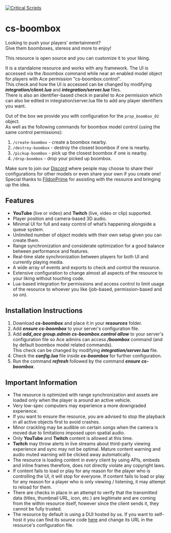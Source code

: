 [![Critical Scripts](https://files.criticalscripts.shop/brand-assets/logo.png)](https://criticalscripts.shop)

# cs-boombox

Looking to push your players' entertainment?\
Give them boomboxes, stereos and more to enjoy!

This resource is open source and you can customize it to your liking.

It is a standalone resource and works with any framework. The UI is accessed via the /boombox command while near an enabled model object for players with Ace permission "cs-boombox.control".\
This check and how the UI is accessed can be changed by modifying **_integration/client.lua_** and **_integration/server.lua_** files.\
There is also an identifier-based check in parallel to Ace permission which can also be edited in integration/server.lua file to add any player identifiers you want.

Out of the box we provide you with configuration for the _`prop_boombox_01`_ object.\
As well as the following commands for boombox model control (using the same control permissions):

 1. `/create-boombox` - create a boombox nearby.
 2. `/destroy-boombox` - destroy the closest boombox if one is nearby.
 3. `/pickup-boombox` - pick up the closest boombox if one is nearby.
 4. `/drop-boombox` - drop your picked up boombox.

Make sure to join our [Discord](https://criticalscripts.shop/discord) where people may choose to share their configurations for other models or even share your own if you create one!\
Special thanks to [FildonPrime](https://github.com/FildonPrime) for assisting with the resource and bringing up the idea.

## Features

-  **YouTube** (live or video) and **Twitch** (live, video or clip) supported.
-  Player position and camera-based 3D audio.
-  Minimal UI for full and easy control of what’s happening alongside a queue system.
-  Unlimited number of object models with their own setup given you can create them.
-  Range synchronization and considerate optimization for a good balance between performance and features.
-  Real-time state synchronization between players for both UI and currently playing media.
-  A wide array of events and exports to check and control the resource.
-  Extensive configuration to change almost all aspects of the resource to your liking without touching code.
-  Lua-based integration for permissions and access control to limit usage of the resource to whoever you like (job-based, permission-based and so on).

## Installation Instructions

1. Download **_cs-boombox_** and place it in your _**resources**_ folder.
2. Add _**ensure cs-boombox**_ to your server's configuration file.
3. Add **_add_ace group.admin cs-boombox.control allow_** to your server's configuration file so Ace admins can access **_/boombox_** command (and by default boombox model related commands).\
This check can be changed by modifying **_integration/server.lua_** file.
4. Check the **_config.lua_** file inside **_cs-boombox_** for further configuration.
5. Run the command **_refresh_** followed by the command **_ensure cs-boombox_**.

## Important Information

-  The resource is optimized with range synchronization and assets are loaded only when the player is around an active vehicle.
-  Very low-spec computers may experience a more downgraded experience.
-  If you want to ensure the resource, you are advised to stop the playback in all active objects first to avoid crashes.
-  Minor crackling may be audible on certain songs when the camera is moved due to limitations imposed upon spatial audio.
-  Only **YouTube** and **Twitch** content is allowed at this time.
-  **Twitch** may throw alerts in live streams about third-party viewing experience and sync may not be optimal. Mature content warning and audio muted warning will be clicked away automatically.
-  The resource is loading content in every client by using APIs, embeds and inline frames therefore, does not directly violate any copyright laws.
-  If content fails to load or play for any reason for the player who is controlling the UI, it will stop for everyone. If content fails to load or play for any reason for a player who is only viewing / listening, it may attempt to reload for them.
-  There are checks in place in an attempt to verify that the transmitted data (titles, thumbnail URL, icon, etc.) are legitimate and are coming from the within resource itself, however since the client sends it, they cannot be fully trusted.
-  The resource by default is using a DUI hosted by us. If you want to self-host it you can find its source code [here](https://github.com/criticalscripts-shop/cs-boombox-dui) and change its URL in the resource's configuration file.
